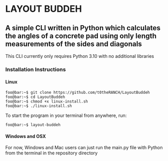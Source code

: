 LAYOUT BUDDEH
=============

A simple CLI written in Python which calculates the angles of a concrete pad using only length measurements of the 
sides and diagonals
-------------------
This CLI currently only requires Python 3.10 with no additional libraries


### Installation Instructions

#### Linux
```console
foo@bar:~$ git clone https://github.com/t0theRANCH/LayoutBuddeh
foo@bar:~$ cd LayoutBuddeh
foo@bar:~$ chmod +x linux-install.sh
foo@bar:~$ ./linux-install.sh
```

To start the program in your terminal from anywhere, run: 
```console
foo@bar:~$ layout-buddeh
```

#### Windows and OSX

For now, Windows and Mac users can just run the main.py file with
Python from the terminal in the repository directory